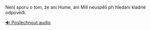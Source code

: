 
Není sporu o tom, že ani Hume, ani Mill neuspěli při hledání kladné odpovědi.

[🔊 Poslechnout audio](/data/7-paragraphs/audio/chapter_78/para_011-Nen-sporu-o-tom-e-ani-Hume-ani-Mill-neuspli-p.mp3)
